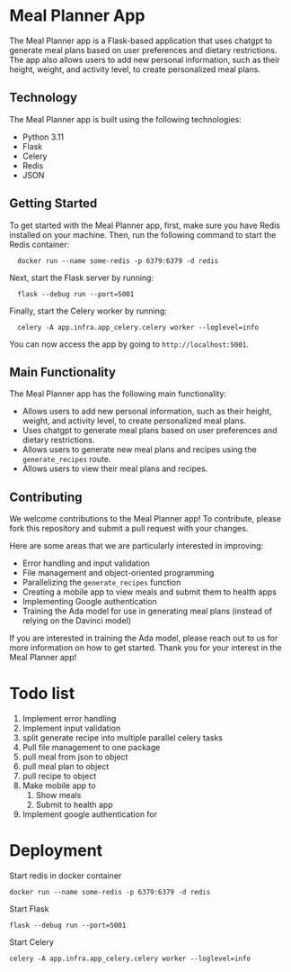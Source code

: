 # Meal Planner App

The Meal Planner app is a Flask-based application that uses chatgpt to generate meal plans based on user preferences and dietary restrictions. 
The app also allows users to add new personal information, such as their height, weight, and activity level, to create personalized meal plans.

## Technology
The Meal Planner app is built using the following technologies:

- Python 3.11
- Flask
- Celery
- Redis
- JSON

## Getting Started

To get started with the Meal Planner app, first, make sure you have Redis installed on your machine. Then, run the following command to start the Redis container:

      docker run --name some-redis -p 6379:6379 -d redis

Next, start the Flask server by running:

      flask --debug run --port=5001

Finally, start the Celery worker by running:

      celery -A app.infra.app_celery.celery worker --loglevel=info


You can now access the app by going to `http://localhost:5001`.

## Main Functionality

The Meal Planner app has the following main functionality:

- Allows users to add new personal information, such as their height, weight, and activity level, to create personalized meal plans.
- Uses chatgpt to generate meal plans based on user preferences and dietary restrictions.
- Allows users to generate new meal plans and recipes using the `generate_recipes` route.
- Allows users to view their meal plans and recipes.

## Contributing

We welcome contributions to the Meal Planner app! To contribute, please fork this repository and submit a pull request with your changes.

Here are some areas that we are particularly interested in improving:

- Error handling and input validation
- File management and object-oriented programming
- Parallelizing the `generate_recipes` function
- Creating a mobile app to view meals and submit them to health apps
- Implementing Google authentication
- Training the Ada model for use in generating meal plans (instead of relying on the Davinci model)

If you are interested in training the Ada model, please reach out to us for more information on how to get started. Thank you for your interest in the Meal Planner app!

# Todo list

1. Implement error handling
2. Implement input validation 
3. split generate recipe into multiple parallel celery tasks
4. Pull file management to one package
5. pull meal from json to object
6. pull meal plan to object
7. pull recipe to object
8. Make mobile app to
   1. Show meals 
   2. Submit to health app
9. Implement google authentication for

# Deployment

Start redis in docker container

    docker run --name some-redis -p 6379:6379 -d redis
Start Flask

    flask --debug run --port=5001
Start Celery

    celery -A app.infra.app_celery.celery worker --loglevel=info